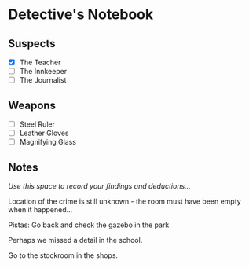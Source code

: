 # Detective's Notebook

## Suspects
- [x] The Teacher
- [ ] The Innkeeper
- [ ] The Journalist

## Weapons
- [ ] Steel Ruler
- [ ] Leather Gloves
- [ ] Magnifying Glass

## Notes
*Use this space to record your findings and deductions...*

Location of the crime is still unknown - the room must have been empty when it happened...

Pistas:
Go back and check the gazebo in the park

Perhaps we missed a detail in the school.

Go to the stockroom in the shops.